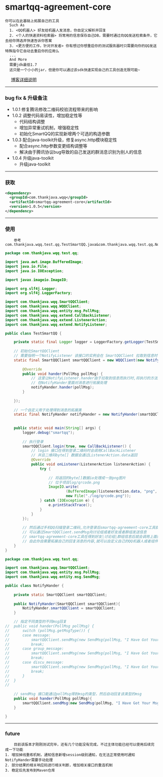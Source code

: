 # smartqq-agreement-core
    你可以在此基础上拓展自己的工具
      Such As
      1. <QQ机器人> 好友给机器人发消息，你自定义解析并回复
      2. <个人的快速资料检索器> 将常用的信息保存自己DB，需要时通过向QQ发送检索条件，它去给你筛选并快速告诉你答案
      3. <更方便的工作，针对开发者> 你有想过你想重启你的测试服务器时只需要向你的QQ发送特殊指令它自动去重启你的应用么
      ...
      And More
      需要jdk最低1.7
      这只是一个小小的jar，但是你可以通过该sdk快速实现自己的工具创造无限可能~
      [博客详细说明](https://www.thankjava.com/opensource/069239e5eee95a2299b804d9f98f1f9a)
   
---
### bug fix & 升级备注

* 1.0.1 修复腾讯修改二维码校验流程带来的影响
* 1.0.2 调整代码易读性，增加稳定性等
	* 代码结构调整
	* 增加异常重试机制，增强稳定性
	* 初始化SmartQQ的实现新增两个可选的构造参数
* 1.0.3 配合java-toolkit升级，修复async.http模块稳定性
	* 配合async.http参数变更结构调整等
	* 解决由于腾讯协议bug导致的自己发送的群消息识别为别人的信息
* 1.0.4 升级java-toolkit
    * 升级java-toolkit
   
---
### 获取

```xml
<dependency>
  <groupId>com.thankjava.wqq</groupId>
  <artifactId>smartqq-agreement-core</artifactId>
  <version>1.0.5</version>
</dependency>
```
---

### 使用

        参考com.thankjava.wqq.test.qq.TestSmartQQ.java&com.thankjava.wqq.test.qq.NotifyHander
```java
package com.thankjava.wqq.test.qq;

import java.awt.image.BufferedImage;
import java.io.File;
import java.io.IOException;

import javax.imageio.ImageIO;

import org.slf4j.Logger;
import org.slf4j.LoggerFactory;

import com.thankjava.wqq.SmartQQClient;
import com.thankjava.wqq.WQQClient;
import com.thankjava.wqq.entity.msg.PollMsg;
import com.thankjava.wqq.extend.CallBackListener;
import com.thankjava.wqq.extend.ListenerAction;
import com.thankjava.wqq.extend.NotifyListener;

public class TestSmartQQ {

	private static final Logger logger = LoggerFactory.getLogger(TestSmartQQ.class);
	
	// 初始化SmartQQClient
	// 需要指明一个NotifyListener 该接口的实例会在 SmartQQClient 拉取到信息时被执行调用
	static final SmartQQClient smartQQClient = new WQQClient(new NotifyListener() {
		
		@Override
		public void hander(PollMsg pollMsg) {
			// 这里让NotifyListener.hander由于拉取到信息而执行时,将执行的方法交由NotifyHander.hander去处理
			// 在NotifyHander里面对消息进行拓展处理
			notifyHander.hander(pollMsg);
		}
		
	});
	
	// 一个自定义用于处理得到消息的拓展类
	static final NotifyHander notifyHander = new NotifyHander(smartQQClient);
	
	
	public static void main(String[] args) {
		logger.debug("smartqq");
		
		// 执行登录
		smartQQClient.login(true, new CallBackListener() {
			// login 接口在得到登录二维码时会调用CallBackListener
			// 并且二维码byte[] 数据会通过ListenerAction.data返回
			@Override
			public void onListener(ListenerAction listenerAction) {
				try {
					
					// 将返回的byte[]数据io处理成一张png图片
					// 位于项目log/qrcode.png
					ImageIO.write(
							(BufferedImage)listenerAction.data, "png", 
							new File("./log/qrcode.png"));
				} catch (IOException e) {
					e.printStackTrace();
				}
			}
		});
		
		// 然后通过手机QQ扫描登录二维码,允许登录后smartqq-agreement-core工具就正常接收信息了
		// 可以通过SmartQQClient.sendMsg向讨论组或者好友或者群组发送信息
		// smartqq-agreement-core工具在得到好友|讨论组|群组信息后就会调用上面提到的NotifyListener.hander
		// 自此你自需要拓展自己的回复消息的内容,就可以自定义自己的QQ机器人或者组件服务拉
	}
}

```
```java
package com.thankjava.wqq.test.qq;

import com.thankjava.wqq.SmartQQClient;
import com.thankjava.wqq.entity.msg.PollMsg;
import com.thankjava.wqq.entity.msg.SendMsg;

public class NotifyHander {
	
	private static SmartQQClient smartQQClient;
	
	public NotifyHander(SmartQQClient smartQQClient){
		NotifyHander.smartQQClient = smartQQClient;
	}

	// 指定不同类型的不同msg回复
//	public void hander(PollMsg pollMsg) {
//		switch (pollMsg.getMsgType()) {
//		case message:
//			smartQQClient.sendMsg(new SendMsg(pollMsg, "I Have Got Your Msg: friend"));
//			break;
//		case group_message:
//			smartQQClient.sendMsg(new SendMsg(pollMsg, "I Have Got Your Msg: group"));
//			break;
//		case discu_message:
//			smartQQClient.sendMsg(new SendMsg(pollMsg, "I Have Got Your Msg: discu"));
//			break;
//		}
//	}
//	
	
	// sendMsg 接口能通过pollMsg得到msg的类型，然后自动回复该类型的msg
	public void hander(PollMsg pollMsg){
		smartQQClient.sendMsg(new SendMsg(pollMsg, "I Have Got Your Msg"));
	}

}

```
---

### future

        目前该版本才刚刚测试完毕，还有几个功能没有完成，不过主体功能已经可以使用后续完成一下功能
    1. 增加掉线重练机制，通知信息新增session级别通知，在无法正常使用时通知NotifyHander需要手动处理
    2. 部分结果的相关响应码进行相关判断，增加相关接口的重连机制
    3. 稳定后先发布到Maven仓库
    
